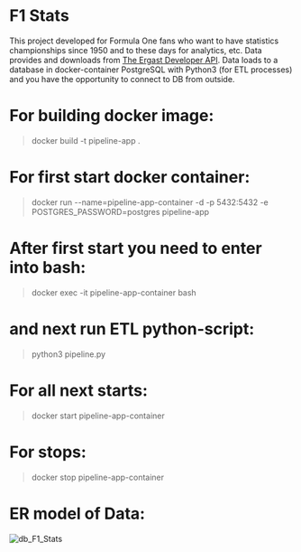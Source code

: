 # F1 Stats
This project developed for Formula One fans who want to have statistics championships since 1950 and to these days for analytics, etc.
Data provides and downloads from [The Ergast Developer API](http://ergast.com/mrd/db/#csv).
Data loads to a database in docker-container PostgreSQL with Python3 (for ETL processes) and you have the opportunity to connect to DB from outside.

# For building docker image:
>docker build -t pipeline-app .

# For first start docker container:
>docker run --name=pipeline-app-container -d -p 5432:5432 -e POSTGRES_PASSWORD=postgres pipeline-app

# After first start you need to enter into bash:
>docker exec -it pipeline-app-container bash
# and next run ETL python-script:
>python3 pipeline.py

# For all next starts:
>docker start pipeline-app-container

# For stops:
>docker stop pipeline-app-container

# ER model of Data:
![db_F1_Stats](https://user-images.githubusercontent.com/63403198/180854011-674cac50-82d1-4104-9bf8-580eb36fa766.png)
